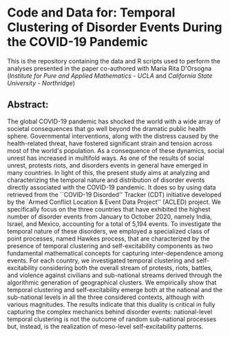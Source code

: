# Code and Data for: Temporal Clustering of Disorder Events During the COVID-19 Pandemic
This is the repository containing the data and R scripts used to perform the analyses presented in the paper co-authored with Maria Rita D'Orsogna (*Institute for Pure and Applied Mathematics - UCLA* and *California State University - Northridge*)


## Abstract: 

The global COVID-19 pandemic has shocked the world with a wide array of societal consequences that go well beyond the dramatic public health sphere. Governmental interventions, along with the distress caused by the health-related threat, have fostered significant strain and tension across most of the world's population. As a consequence of these dynamics, social unrest has increased in multifold ways. As one of the results of social unrest, protests riots, and disorders events in general have emerged in many countries. In light of this, the present study aims at analyzing and characterizing the temporal nature and distribution of disorder events directly associated with the COVID-19 pandemic. It does so by using data retrieved from the  ``COVID-19 Disorded'' Tracker (CDT) initiative developed by the `Armed Conflict Location \& Event Data Project'' (ACLED) project. We specifically focus on the three countries that have exhibited the highest number of disorder events from January to October 2020, namely India, Israel, and Mexico, accounting for a total of 5,194 events. To investigate the temporal nature of these disorders, we employed a specialized class of point processes, named Hawkes process, that are characterized by the presence of temporal clustering and self-excitability components as two fundamental mathematical concepts for capturing inter-dependence among events. For each country, we investigated temporal clustering and self-excitability considering both the overall stream of protests, riots, battles, and violence against civilians and sub-national streams derived through the algorithmic generation of geographical clusters. We empirically show that temporal clustering and self-excitability emerge both at the national and the sub-national levels in all the three considered contexts, although with various magnitudes. The results indicate that this duality is critical in fully capturing the complex mechanics behind disorder events: national-level temporal clustering is not the outcome of random sub-national processes but, instead, is the realization of meso-level self-excitability patterns. 
